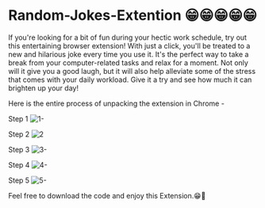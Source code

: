 # Random-Jokes-Extention 😁😁😁😁😁

If you're looking for a bit of fun during your hectic work schedule, try out this entertaining browser extension! With just a click, you'll be treated to a new and hilarious joke every time you use it. It's the perfect way to take a break from your computer-related tasks and relax for a moment. Not only will it give you a good laugh, but it will also help alleviate some of the stress that comes with your daily workload. Give it a try and see how much it can brighten up your day!



Here is the entire process of unpacking the extension in Chrome -

Step 1 
![1-](https://github.com/akash70629/Random-Jokes-Extention/assets/76689571/8c1a36df-6266-44bb-be51-dff608610570)

Step 2 
![2](https://github.com/akash70629/Random-Jokes-Extention/assets/76689571/2589a735-1e1d-4135-bb7f-fe4da7487583)

Step 3 
![3-](https://github.com/akash70629/Random-Jokes-Extention/assets/76689571/4cbd2ba0-234d-4c90-97ad-f2a42955c92c)

Step 4 
![4-](https://github.com/akash70629/Random-Jokes-Extention/assets/76689571/ecd22032-a17a-40fd-b9e7-4632e5186564)

Step 5 
![5-](https://github.com/akash70629/Random-Jokes-Extention/assets/76689571/aad8d3b9-6a4e-4b36-ab33-936bb2cfafcf)



Feel free to download the code and enjoy this Extension.😁🌳
